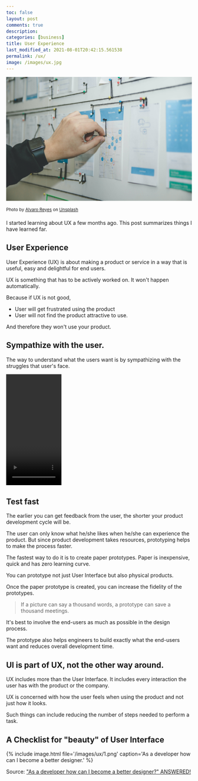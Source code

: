 ```yaml
---
toc: false
layout: post
comments: true
description: 
categories: [business]
title: User Experience
last_modified_at: 2021-08-01T20:42:15.561538
permalink: /ux/
image: /images/ux.jpg
---
```

![](/images/ux.jpg)

<sup>Photo by <a href="https://unsplash.com/@alvarordesign?utm_source=unsplash&utm_medium=referral&utm_content=creditCopyText">Alvaro Reyes</a> on <a href="/s/photos/ux?utm_source=unsplash&utm_medium=referral&utm_content=creditCopyText">Unsplash</a></sup>
  
I started learning about UX a few months ago. This post summarizes things I have learned far.

## User Experience

User Experience (UX) is about making a product or service in a way that is useful, easy and delightful for end users.

UX is something that has to be actively worked on. It won't happen automatically.

Because if UX is not good,
- User will get frustrated using the product
- User will not find the product attractive to use.

And therefore they won't use your product.

## Sympathize with the user.

The way to understand what the users want is by sympathizing with the struggles that user's face.

<video src="/images/ux/meme.mp4" width="150" height="300" controls></video>

## Test fast

The earlier you can get feedback from the user, the shorter your product development cycle will be.

The user can only know what he/she likes when he/she can experience the product. But since product development takes resources, prototyping helps to make the process faster.

The fastest way to do it is to create paper prototypes. Paper is inexpensive, quick and has zero learning curve. 

You can prototype not just User Interface but also physical products.

Once the paper prototype is created, you can increase the fidelity of the prototypes. 

> If a picture can say a thousand words, a prototype can save a thousand meetings.

It's best to involve the end-users as much as possible in the design process.

The prototype also helps engineers to build exactly what the end-users want and reduces overall development time.

## UI is part of UX, not the other way around.

UX includes more than the User Interface. It includes every interaction the user has with the product or the company.

UX is concerned with how the user feels when using the product and not just how it looks.

Such things can include reducing the number of steps needed to perform a task.

## A Checklist for "beauty" of User Interface

{% include image.html file='/images/ux/1.png' caption='As a developer how can I become a better designer.' %}

Source: ["As a developer how can I become a better designer?" ANSWERED!](https://www.youtube.com/watch?v=Ha_ooKAWAJI)
